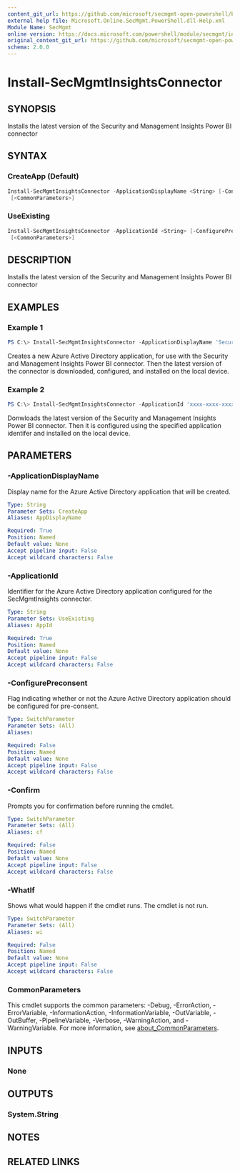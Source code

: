 ```yaml
---
content_git_url: https://github.com/microsoft/secmgmt-open-powershell/blob/master/docs/help/Install-SecMgmtInsightsConnector.md
external help file: Microsoft.Online.SecMgmt.PowerShell.dll-Help.xml
Module Name: SecMgmt
online version: https://docs.microsoft.com/powershell/module/secmgmt/install-secmgmtinsightsconnector
original_content_git_url: https://github.com/microsoft/secmgmt-open-powershell/blob/master/docs/help/Install-SecMgmtInsightsConnector.md
schema: 2.0.0
---
```


# Install-SecMgmtInsightsConnector

## SYNOPSIS
Installs the latest version of the Security and Management Insights Power BI connector 

## SYNTAX

### CreateApp (Default)
```powershell
Install-SecMgmtInsightsConnector -ApplicationDisplayName <String> [-ConfigurePreconsent] [-WhatIf] [-Confirm]
 [<CommonParameters>]
```

### UseExisting
```powershell
Install-SecMgmtInsightsConnector -ApplicationId <String> [-ConfigurePreconsent] [-WhatIf] [-Confirm]
 [<CommonParameters>]
```

## DESCRIPTION
Installs the latest version of the Security and Management Insights Power BI connector 

## EXAMPLES

### Example 1
```powershell
PS C:\> Install-SecMgmtInsightsConnector -ApplicationDisplayName 'Security and Management Insights'
```

Creates a new Azure Active Directory application, for use with the Security and Management Insights Power BI connector. Then the latest version of the connector is downloaded, configured, and installed on the local device.

### Example 2
```powershell
PS C:\> Install-SecMgmtInsightsConnector -ApplicationId 'xxxx-xxxx-xxxx-xxxx'
```

Donwloads the latest version of the Security and Management Insights Power BI connector. Then it is configured using the specified application identifer and installed on the local device.

## PARAMETERS

### -ApplicationDisplayName
Display name for the Azure Active Directory application that will be created.

```yaml
Type: String
Parameter Sets: CreateApp
Aliases: AppDisplayName

Required: True
Position: Named
Default value: None
Accept pipeline input: False
Accept wildcard characters: False
```

### -ApplicationId
Identifier for the Azure Active Directory application configured for the SecMgmtInsights connector.

```yaml
Type: String
Parameter Sets: UseExisting
Aliases: AppId

Required: True
Position: Named
Default value: None
Accept pipeline input: False
Accept wildcard characters: False
```

### -ConfigurePreconsent
Flag indicating whether or not the Azure Active Directory application should be configured for pre-consent.

```yaml
Type: SwitchParameter
Parameter Sets: (All)
Aliases:

Required: False
Position: Named
Default value: None
Accept pipeline input: False
Accept wildcard characters: False
```

### -Confirm
Prompts you for confirmation before running the cmdlet.

```yaml
Type: SwitchParameter
Parameter Sets: (All)
Aliases: cf

Required: False
Position: Named
Default value: None
Accept pipeline input: False
Accept wildcard characters: False
```

### -WhatIf
Shows what would happen if the cmdlet runs.
The cmdlet is not run.

```yaml
Type: SwitchParameter
Parameter Sets: (All)
Aliases: wi

Required: False
Position: Named
Default value: None
Accept pipeline input: False
Accept wildcard characters: False
```

### CommonParameters
This cmdlet supports the common parameters: -Debug, -ErrorAction, -ErrorVariable, -InformationAction, -InformationVariable, -OutVariable, -OutBuffer, -PipelineVariable, -Verbose, -WarningAction, and -WarningVariable. For more information, see [about_CommonParameters](http://go.microsoft.com/fwlink/?LinkID=113216).

## INPUTS

### None

## OUTPUTS

### System.String

## NOTES

## RELATED LINKS
